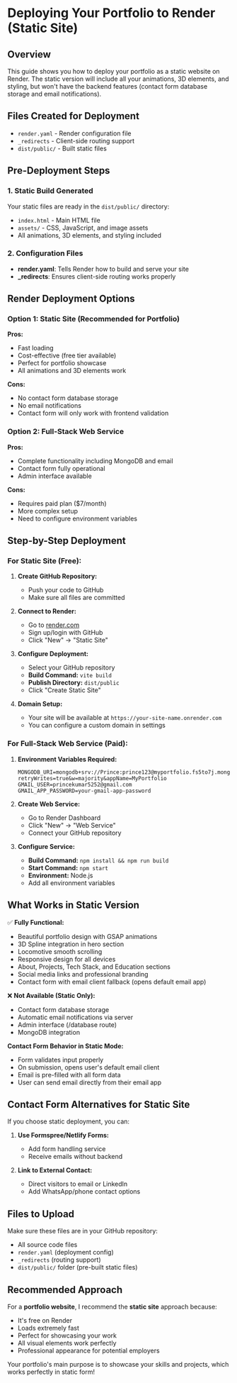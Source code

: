 # Deploying Your Portfolio to Render (Static Site)

## Overview
This guide shows you how to deploy your portfolio as a static website on Render. The static version will include all your animations, 3D elements, and styling, but won't have the backend features (contact form database storage and email notifications).

## Files Created for Deployment
- `render.yaml` - Render configuration file
- `_redirects` - Client-side routing support
- `dist/public/` - Built static files

## Pre-Deployment Steps

### 1. Static Build Generated
Your static files are ready in the `dist/public/` directory:
- `index.html` - Main HTML file
- `assets/` - CSS, JavaScript, and image assets
- All animations, 3D elements, and styling included

### 2. Configuration Files
- **render.yaml**: Tells Render how to build and serve your site
- **_redirects**: Ensures client-side routing works properly

## Render Deployment Options

### Option 1: Static Site (Recommended for Portfolio)
**Pros:**
- Fast loading
- Cost-effective (free tier available)
- Perfect for portfolio showcase
- All animations and 3D elements work

**Cons:**
- No contact form database storage
- No email notifications
- Contact form will only work with frontend validation

### Option 2: Full-Stack Web Service
**Pros:**
- Complete functionality including MongoDB and email
- Contact form fully operational
- Admin interface available

**Cons:**
- Requires paid plan ($7/month)
- More complex setup
- Need to configure environment variables

## Step-by-Step Deployment

### For Static Site (Free):

1. **Create GitHub Repository:**
   - Push your code to GitHub
   - Make sure all files are committed

2. **Connect to Render:**
   - Go to [render.com](https://render.com)
   - Sign up/login with GitHub
   - Click "New" → "Static Site"

3. **Configure Deployment:**
   - Select your GitHub repository
   - **Build Command:** `vite build`
   - **Publish Directory:** `dist/public`
   - Click "Create Static Site"

4. **Domain Setup:**
   - Your site will be available at `https://your-site-name.onrender.com`
   - You can configure a custom domain in settings

### For Full-Stack Web Service (Paid):

1. **Environment Variables Required:**
   ```
   MONGODB_URI=mongodb+srv://Prince:prince123@myportfolio.fs5to7j.mongodb.net/?retryWrites=true&w=majority&appName=MyPortfolio
   GMAIL_USER=princekumar5252@gmail.com
   GMAIL_APP_PASSWORD=your-gmail-app-password
   ```

2. **Create Web Service:**
   - Go to Render Dashboard
   - Click "New" → "Web Service"
   - Connect your GitHub repository

3. **Configure Service:**
   - **Build Command:** `npm install && npm run build`
   - **Start Command:** `npm start`
   - **Environment:** Node.js
   - Add all environment variables

## What Works in Static Version

✅ **Fully Functional:**
- Beautiful portfolio design with GSAP animations
- 3D Spline integration in hero section
- Locomotive smooth scrolling
- Responsive design for all devices
- About, Projects, Tech Stack, and Education sections
- Social media links and professional branding
- Contact form with email client fallback (opens default email app)

❌ **Not Available (Static Only):**
- Contact form database storage
- Automatic email notifications via server
- Admin interface (/database route)
- MongoDB integration

**Contact Form Behavior in Static Mode:**
- Form validates input properly
- On submission, opens user's default email client
- Email is pre-filled with all form data
- User can send email directly from their email app

## Contact Form Alternatives for Static Site

If you choose static deployment, you can:

1. **Use Formspree/Netlify Forms:**
   - Add form handling service
   - Receive emails without backend

2. **Link to External Contact:**
   - Direct visitors to email or LinkedIn
   - Add WhatsApp/phone contact options

## Files to Upload

Make sure these files are in your GitHub repository:
- All source code files
- `render.yaml` (deployment config)
- `_redirects` (routing support)
- `dist/public/` folder (pre-built static files)

## Recommended Approach

For a **portfolio website**, I recommend the **static site** approach because:
- It's free on Render
- Loads extremely fast
- Perfect for showcasing your work
- All visual elements work perfectly
- Professional appearance for potential employers

Your portfolio's main purpose is to showcase your skills and projects, which works perfectly in static form!